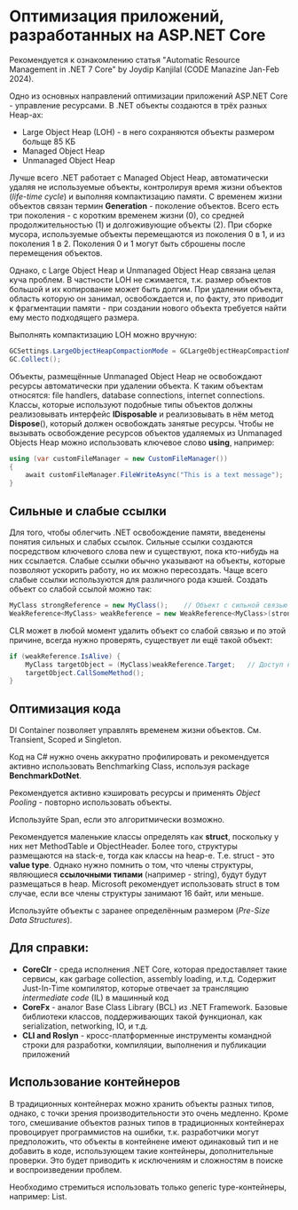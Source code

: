 # Оптимизация приложений, разработанных на ASP.NET Core

Рекомендуется к ознакомлению статья "Automatic Resource Management in .NET 7 Core" by Joydip Kanjilal (CODE Manazine Jan-Feb 2024).

Одно из основных направлений оптимизации приложений ASP.NET Core - управление ресурсами. В .NET объекты создаются в трёх разных Heap-ах:

- Large Object Heap (LOH) - в него сохраняются объекты размером больще 85 КБ
- Managed Object Heap
- Unmanaged Object Heap

Лучше всего .NET работает с Managed Object Heap, автоматически удаляя не используемые объекты, контролируя время жизни объектов (_life-time cycle_) и выполняя компактизацию памяти. С временем жизни объектов связан термин **Generation** - поколение объектов. Всего есть три поколения - с коротким временем жизни (0), со средней продолжительностью (1) и долгоживующие объекты (2). При сборке мусора, используемые объекты перемещаются из поколения 0 в 1, и из поколения 1 в 2. Поколения 0 и 1 могут быть сброшены после перемещения объектов.

Однако, с Large Object Heap и Unmanaged Object Heap связана целая куча проблем. В частности LOH не сжимается, т.к. размер объектов большой и их копирование может быть долгим. При удалении объекта, область которую он занимал, освобождается и, по факту, это приводит к фрагментации памяти - при создании нового объекта требуется найти ему место подходящего размера.

Выполнять компактизацию LOH можно вручную:

```csharp
GCSettings.LargeObjectHeapCompactionMode = GCLargeObjectHeapCompactionMode.CompactOnce;
GC.Collect();
```

Объекты, размещённые Unmanaged Object Heap не освобождают ресурсы автоматически при удалении объекта. К таким объектам относятся: file handlers, database connections, internet connections. Классы, которые используют подобные типы объектов должны реализовывать интерфейс **IDisposable** и реализовывать в нём метод **Dispose**(), который должен освобождать занятые ресурсы. Чтобы не вызывать освобождение ресурсов объектов удаляемых из Unmanaged Objects Heap можно использовать ключевое слово **using**, например:

```csharp
using (var customFileManager = new CustomFileManager())
{
    await customFileManager.FileWriteAsync("This is a text message");
}
```

## Сильные и слабые ссылки

Для того, чтобы облегчить .NET освобождение памяти, введенены понятия сильных и слабых ссылок. Сильные ссылки создаются посредством ключевого слова new и существуют, пока кто-нибудь на них ссылается. Слабые ссылки обычно указывают на объекты, которые позволяют ускорить работу, но их можно пересоздать. Чаще всего слабые ссылки используются для различного рода кэшей. Создать объект со слабой ссылой можно так:

```csharp
MyClass strongReference = new MyClass();    // Объект с сильной связью
WeakReference<MyClass> weakReference = new WeakReference<MyClass>(strongReference); // Объект со слабой связью
```

CLR может в любой момент удалить объект со слабой связью и по этой причине, всегда нужно проверять, существует ли ещё такой объект:

```csharp
if (weakReference.IsAlive) {
    MyClass targetObject = (MyClass)weakReference.Target;   // Доступ к объекту, если он ещё жив
    targetObject.CallSomeMethod();
}
```

## Оптимизация кода

DI Container позволяет управлять временем жизни объектов. См. Transient, Scoped и Singleton.

Код на C# нужно очень аккуратно профилировать и рекомендуется активно использовать Benchmarking Class, используя package **BenchmarkDotNet**.

Рекомендуется активно кэшировать ресурсы и применять _Object Pooling_ - повторно использовать объекты.

Используйте Span<T>, если это алгоритмически возможно.

Рекомендуется маленькие классы определять как **struct**, поскольку у них нет MethodTable и ObjectHeader. Более того, структуры размещаются на stack-е, тогда как классы на heap-е. Т.е. struct - это **value type**. Однако нужно помнить о том, что члены структуры, являющиеся **ссылочными типами** (например - string), будут будут размещаться в heap. Microsoft рекомендует использовать struct в том случае, если все члены структуры занимают 16 байт, или меньше.

Используйте объекты с заранее определённым размером (_Pre-Size Data Structures_).

## Для справки:

- **CoreClr** - среда исполнения .NET Core, которая предоставляет такие сервисы, как garbage collection, assembly loading, и.т.д. Содержит Just-In-Time компилятор, которые отвечает за трансляцию _intermediate code_ (IL) в машинный код
- **CoreFx** - аналог Base Class Library (BCL) из .NET Framework. Базовые библиотеки классов, поддерживающих такой функционал, как serialization, networking, IO, и т.д.
- **CLI and Roslyn** - кросс-платформенные инструменты командной строки для разработки, компиляции, выполнения и публикации приложений

## Использование контейнеров

В традиционных контейнерах можно хранить объекты разных типов, однако, с точки зрения производительности это очень медленно. Кроме того, смешивание объектов разных типов в традиционных контейнерах провоцирует программистов на ошибки, т.к. разработчики могут предположить, что объекты в контейнене имеют одинаковый тип и не добавить в коде, использующем такие контейнеры, дополнительные проверки. Это будет приводить к исключениям и сложностям в поиске и воспроизведении проблем.

Необходимо стремиться использовать только generic type-контейнеры, например: List<T>.
